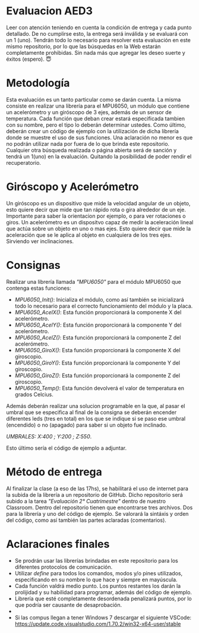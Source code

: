 # Evaluacion AED3
Leer con atención teniendo en cuenta la condición de entrega y cada punto detallado. De no cumplirse esto, la entrega será inválida y se evaluará con un 1 (uno). Tendrán todo lo necesario para resolver esta evaluación en este mismo repositorio, por lo que las búsquedas en la Web estarán completamente prohibidas. Sin nada más que agregar les deseo suerte y éxitos (espero). 😇

# Metodología
Esta evaluación es un tanto particular como se darán cuenta. La misma consiste en realizar una librería para el MPU6050, un módulo que contiene un acelerómetro y un giróscopo de 3 ejes, además de un sensor de temperatura. Cada función que deban crear estará especificada tambien con su nombre, pero el tipo lo deberán determinar ustedes. 
Como último, deberán crear un código de ejemplo con la utilización de dicha librería donde se muestre el uso de sus funciones.
Una aclaración no menor es que no podrán utilizar nada por fuera de lo que brinda este repositorio. Cualquier otra búsqueda realizada o página abierta será de sanción y tendrá un 1(uno) en la evaluación. Quitando la posibilidad de poder rendir el recuperatorio.

# Giróscopo y Acelerómetro
Un giróscopo es un dispositivo que mide la velocidad angular de un objeto, esto quiere decir que mide que tan rápido rota o gira alrededor de un eje. Importante para saber la orientacion por ejemplo, o para ver rotaciones o giros.
Un acelerómetro es un dispositvo capaz de medir la aceleración lineal que actúa sobre un objeto en uno o mas ejes. Esto quiere decir que mide la aceleración que se le aplica al objeto en cualquiera de los tres ejes. Sirviendo ver inclinaciones.

# Consignas
Realizar una librería llamada *"MPU6050"* para el módulo MPU6050 que contenga estas funciones:
* *MPU6050_Init()*: Inicializa el módulo, como así también se inicializará todo lo necesario para el correcto funcionamiento del módulo y la placa.
* *MPU6050_AcelX()*: Esta función proporcionará la componente X del acelerómetro.
* *MPU6050_AcelY()*: Esta función proporcionará la componente Y del acelerómetro.
* *MPU6050_AcelZ()*: Esta función proporcionará la componente Z del acelerómetro.
* *MPU6050_GiroX()*: Esta función proporcionará la componente X del giroscopio.
* *MPU6050_GiroY()*: Esta función proporcionará la componente Y del giroscopio.
* *MPU6050_GiroZ()*: Esta función proporcionará la componente Z del giroscopio.
* *MPU6050_Temp()*: Esta función devolverá el valor de temperatura en grados Celcius.

Además deberán realizar una solucion programable en la que, al pasar el umbral que se especifica al final de la consigna se deberán encender diferentes leds (tres en total) en los que se indique si se paso ese umbral (encendido) o no (apagado) para saber si un objeto fue inclinado.

*UMBRALES: X:400 ; Y:200 ; Z:550*.

Esto último sería el código de ejemplo a adjuntar.

# Método de entrega
Al finalizar la clase (a eso de las 17hs), se habilitará el uso de internet para la subida de la librería a un repositorio de GitHub. Dicho repositorio será subido a la tarea *"Evaluación 2° Cuatrimestre"* dentro de nuestro Classroom. Dentro del repositorio tienen que encontrarse tres archivos. Dos para la librería y uno del código de ejemplo. Se valorará la sintáxis y orden del código, como así también las partes aclaradas (comentarios).

# Aclaraciones finales
* Se prodrán usar las librerías brindadas en este repositorio para los diferentes protocolos de comunicación.
* Utilizar *define* para todos los comandos, modos y/o pines utilizados, especificando en su nombre lo que hace y siempre en mayúscula.
* Cada función valdrá medio punto. Los puntos restantes los darán la prolijidad y su habilidad para programar, además del código de ejemplo.
* Librería que esté completamente desordenada penalizará puntos, por lo que podría ser causante de desaprobación.
* 
* Si las compus llegan a tener Windows 7 descargar el siguiente VSCode: https://update.code.visualstudio.com/1.70.2/win32-x64-user/stable 
